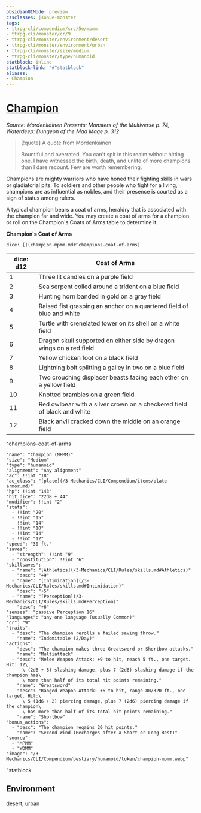 ```yaml
---
obsidianUIMode: preview
cssclasses: json5e-monster
tags:
- ttrpg-cli/compendium/src/5e/mpmm
- ttrpg-cli/monster/cr/9
- ttrpg-cli/monster/environment/desert
- ttrpg-cli/monster/environment/urban
- ttrpg-cli/monster/size/medium
- ttrpg-cli/monster/type/humanoid
statblock: inline
statblock-link: "#^statblock"
aliases:
- Champion
---
```

# [Champion](3-Mechanics\CLI\Compendium\bestiary\humanoid/champion-mpmm.md)
*Source: Mordenkainen Presents: Monsters of the Multiverse p. 74, Waterdeep: Dungeon of the Mad Mage p. 312*  

> [!quote] A quote from Mordenkainen  
> 
> Bountiful and overrated. You can't spit in this realm without hitting one. I have witnessed the birth, death, and unlife of more champions than I dare recount. Few are worth remembering.

Champions are mighty warriors who have honed their fighting skills in wars or gladiatorial pits. To soldiers and other people who fight for a living, champions are as influential as nobles, and their presence is courted as a sign of status among rulers.

A typical champion bears a coat of arms, heraldry that is associated with the champion far and wide. You may create a coat of arms for a champion or roll on the Champion's Coats of Arms table to determine it.

**Champion's Coat of Arms**

`dice: [](champion-mpmm.md#^champions-coat-of-arms)`

| dice: d12 | Coat of Arms |
|-----------|--------------|
| 1 | Three lit candles on a purple field |
| 2 | Sea serpent coiled around a trident on a blue field |
| 3 | Hunting horn banded in gold on a gray field |
| 4 | Raised fist grasping an anchor on a quartered field of blue and white |
| 5 | Turtle with crenelated tower on its shell on a white field |
| 6 | Dragon skull supported on either side by dragon wings on a red field |
| 7 | Yellow chicken foot on a black field |
| 8 | Lightning bolt splitting a galley in two on a blue field |
| 9 | Two crouching displacer beasts facing each other on a yellow field |
| 10 | Knotted brambles on a green field |
| 11 | Red owlbear with a silver crown on a checkered field of black and white |
| 12 | Black anvil cracked down the middle on an orange field |
^champions-coat-of-arms

```statblock
"name": "Champion (MPMM)"
"size": "Medium"
"type": "humanoid"
"alignment": "Any alignment"
"ac": !!int "18"
"ac_class": "[plate](/3-Mechanics/CLI/Compendium/items/plate-armor.md)"
"hp": !!int "143"
"hit_dice": "22d8 + 44"
"modifier": !!int "2"
"stats":
  - !!int "20"
  - !!int "15"
  - !!int "14"
  - !!int "10"
  - !!int "14"
  - !!int "12"
"speed": "30 ft."
"saves":
  - "strength": !!int "9"
  - "constitution": !!int "6"
"skillsaves":
  - "name": "[Athletics](/3-Mechanics/CLI/Rules/skills.md#Athletics)"
    "desc": "+9"
  - "name": "[Intimidation](/3-Mechanics/CLI/Rules/skills.md#Intimidation)"
    "desc": "+5"
  - "name": "[Perception](/3-Mechanics/CLI/Rules/skills.md#Perception)"
    "desc": "+6"
"senses": "passive Perception 16"
"languages": "any one language (usually Common)"
"cr": "9"
"traits":
  - "desc": "The champion rerolls a failed saving throw."
    "name": "Indomitable (2/Day)"
"actions":
  - "desc": "The champion makes three Greatsword or Shortbow attacks."
    "name": "Multiattack"
  - "desc": "Melee Weapon Attack: +9 to hit, reach 5 ft., one target. Hit: 12\
      \ (2d6 + 5) slashing damage, plus 7 (2d6) slashing damage if the champion has\
      \ more than half of its total hit points remaining."
    "name": "Greatsword"
  - "desc": "Ranged Weapon Attack: +6 to hit, range 80/320 ft., one target. Hit:\
      \ 5 (1d6 + 2) piercing damage, plus 7 (2d6) piercing damage if the champion\
      \ has more than half of its total hit points remaining."
    "name": "Shortbow"
"bonus_actions":
  - "desc": "The champion regains 20 hit points."
    "name": "Second Wind (Recharges after a Short or Long Rest)"
"source":
  - "MPMM"
  - "WDMM"
"image": "/3-Mechanics/CLI/Compendium/bestiary/humanoid/token/champion-mpmm.webp"
```
^statblock

## Environment

desert, urban